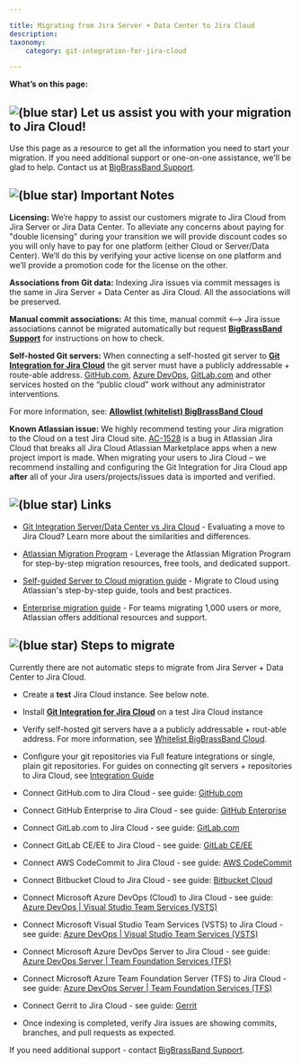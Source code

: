 ```yaml
---

title: Migrating from Jira Server + Data Center to Jira Cloud
description:
taxonomy:
    category: git-integration-for-jira-cloud

---
```



**What’s on this page:**

## ![(blue star)](/wiki/s/-1639011364/6452/8b4898d3c114827e64ec143b4fa79bb76a6cfa5b/_/images/icons/emoticons/star_blue.png) Let us assist you with your migration to Jira Cloud!

Use this page as a resource to get all the information you need to start your migration. If you need additional support or one-on-one assistance, we'll be glad to help. Contact us at [BigBrassBand Support](https://bigbrassband.atlassian.net/servicedesk/customer/portals/).

## ![(blue star)](/wiki/s/-1639011364/6452/8b4898d3c114827e64ec143b4fa79bb76a6cfa5b/_/images/icons/emoticons/star_blue.png) Important Notes

**Licensing:** We’re happy to assist our customers migrate to Jira Cloud from Jira Server or Jira Data Center. To alleviate any concerns about paying for "double licensing" during your transition we will provide discount codes so you will only have to pay for one platform (either Cloud or Server/Data Center). We’ll do this by verifying your active license on one platform and we’ll provide a promotion code for the license on the other.

**Associations from Git data:** Indexing Jira issues via commit messages is the same in Jira Server + Data Center as Jira Cloud. All the associations will be preserved.

**Manual commit associations:** At this time, manual commit <--> Jira issue associations cannot be migrated automatically but request [**BigBrassBand Support**](https://bigbrassband.atlassian.net/servicedesk/customer/portals) for instructions on how to check.

**Self-hosted Git servers:** When connecting a self-hosted git server to [**Git Integration for Jira Cloud**](https://marketplace.atlassian.com/apps/4984/git-integration-for-jira?hosting=cloud&tab=overview) the git server must have a publicly addressable + route-able address. [GitHub.com](http://GitHub.com), [Azure DevOps](https://dev.azure.com), [GitLab.com](http://GitLab.com) and other services hosted on the “public cloud” work without any administrator interventions.

For more information, see: [**Allowlist (whitelist) BigBrassBand Cloud**](https://bigbrassband.atlassian.net/wiki/spaces/GITCLOUD/pages/121241614/Whitelist+BigBrassBand+Cloud/)

**Known Atlassian issue:** We highly recommend testing your Jira migration to the Cloud on a test Jira Cloud site. [AC-1528](https://ecosystem.atlassian.net/browse/AC-1528) is a bug in Atlassian Jira Cloud that breaks all Jira Cloud Atlassian Marketplace apps when a new project import is made. When migrating your users to Jira Cloud – we recommend installing and configuring the Git Integration for Jira Cloud app **after** all of your Jira users/projects/issues data is imported and verified.

## ![(blue star)](/wiki/s/-1639011364/6452/8b4898d3c114827e64ec143b4fa79bb76a6cfa5b/_/images/icons/emoticons/star_blue.png) Links

*   [Git Integration Server/Data Center vs Jira Cloud](/wiki/spaces/GITCLOUD/pages/656244758) - Evaluating a move to Jira Cloud? Learn more about the similarities and differences.

*   [Atlassian Migration Program](https://www.atlassian.com/migration/cloud) - Leverage the Atlassian Migration Program for step-by-step migration resources, free tools, and dedicated support.

*   [Self-guided Server to Cloud migration guide](https://www.atlassian.com/migration/cloud/guide/introduction/overview) - Migrate to Cloud using Atlassian's step-by-step guide, tools and best practices.

*   [Enterprise migration guide](https://www.atlassian.com/migration/cloud/enterprise) - For teams migrating 1,000 users or more, Atlassian offers additional resources and support.


## ![(blue star)](/wiki/s/-1639011364/6452/8b4898d3c114827e64ec143b4fa79bb76a6cfa5b/_/images/icons/emoticons/star_blue.png) Steps to migrate

Currently there are not automatic steps to migrate from Jira Server + Data Center to Jira Cloud.

*   Create a **test** Jira Cloud instance. See below note.
*   Install [**Git Integration for Jira Cloud**](https://marketplace.atlassian.com/apps/4984/git-integration-for-jira?hosting=cloud&tab=overview) on a test Jira Cloud instance
*   Verify self-hosted git servers have a a publicly addressable + rout-able address. For more information, see [Whitelist BigBrassBand Cloud](https://bigbrassband.atlassian.net/git-integration-for-jira-cloud/).
*   Configure your git repositories via Full feature integrations or single, plain git repositories. For guides on connecting git servers + repositories to Jira Cloud, see [Integration Guide](https://bigbrassband.atlassian.net/git-integration-for-jira-cloud/)

*   Connect GitHub.com to Jira Cloud - see guide: [GitHub.com](https://bigbrassband.atlassian.net/wiki/spaces/GITCLOUD/pages/)
*   Connect GitHub Enterprise to Jira Cloud - see guide: [GitHub Enterprise](https://bigbrassband.atlassian.net/git-integration-for-jira-cloud/)
*   Connect GitLab.com to Jira Cloud - see guide: [GitLab.com](https://bigbrassband.atlassian.net/git-integration-for-jira-cloud/)
*   Connect GitLab CE/EE to Jira Cloud - see guide: [GitLab CE/EE](https://bigbrassband.atlassian.net/wiki/spaces/GITCLOUD/pages/)
*   Connect AWS CodeCommit to Jira Cloud - see guide: [AWS CodeCommit](https://bigbrassband.atlassian.net/git-integration-for-jira-cloud/)
*   Connect Bitbucket Cloud to Jira Cloud - see guide: [Bitbucket Cloud](https://bigbrassband.atlassian.net/git-integration-for-jira-cloud/)
*   Connect Microsoft Azure DevOps (Cloud) to Jira Cloud - see guide: [Azure DevOps | Visual Studio Team Services (VSTS)](https://bigbrassband.atlassian.net/git-integration-for-jira-cloud/)
*   Connect Microsoft Visual Studio Team Services (VSTS) to Jira Cloud - see guide: [Azure DevOps | Visual Studio Team Services (VSTS)](https://bigbrassband.atlassian.net/git-integration-for-jira-cloud/)
*   Connect Microsoft Azure DevOps Server to Jira Cloud - see guide: [Azure DevOps Server | Team Foundation Services (TFS)](https://bigbrassband.atlassian.net/git-integration-for-jira-cloud/)
*   Connect Microsoft Azure Team Foundation Server (TFS) to Jira Cloud - see guide: [Azure DevOps Server | Team Foundation Services (TFS)](https://bigbrassband.atlassian.net/git-integration-for-jira-cloud/)
*   Connect Gerrit to Jira Cloud - see guide: [Gerrit](https://bigbrassband.atlassian.net/wiki/spaces/GITCLOUD/pages/86474926/Gerrit/)

*   Once indexing is completed, verify Jira issues are showing commits, branches, and pull requests as expected.

If you need additional support - contact [BigBrassBand Support](https://bigbrassband.atlassian.net/servicedesk/customer/portals/).